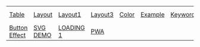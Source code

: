 <table>
    <tr>
        <td><a href="https://lokavit.github.io/notes/src/ui/table/table.html">Table</a></td>
        <td><a href="https://lokavit.github.io/notes/src/ui/layout/layout.html">Layout</a></td>
        <td><a href="https://lokavit.github.io/notes/src/ui/layout/layout1.html">Layout1</a></td>
        <td><a href="https://lokavit.github.io/notes/src/ui/layout/layout3.html">Layout3</a></td>
        <td><a href="https://lokavit.github.io/notes/src/ui/colors/color.html">Color</a></td>
        <td><a href="https://lokavit.github.io/notes/src/ui/other/index.html">Example</a></td>
        <td><a href="https://lokavit.github.io/notes/src/ui/keyword.html">Keyword</a></td>
        <td><a href="https://lokavit.github.io/notes/src/ui/box-border-style.html">box-border</a></td>
        <td><a href="https://lokavit.github.io/notes/src/ui/3ddemo.html">3D DEMO</a></td>
    </tr>
    <tr>
        <td><a href="https://lokavit.github.io/notes/src/ui/button.html">Button Effect</a></td>
        <td><a href="https://lokavit.github.io/notes/src/svg/svg-demo.html">SVG DEMO</a></td>
        <td><a href="https://lokavit.github.io/notes/src/svg/load1.html">LOADING 1</a></td>
        <td><a href="https://lokavit.github.io/notes/src/pwa/index.html">PWA</a></td>
    </tr>
</table>
